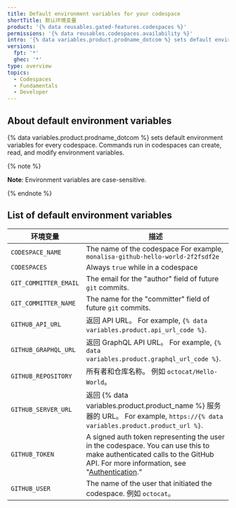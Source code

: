 ```yaml
---
title: Default environment variables for your codespace
shortTitle: 默认环境变量
product: '{% data reusables.gated-features.codespaces %}'
permissions: '{% data reusables.codespaces.availability %}'
intro: '{% data variables.product.prodname_dotcom %} sets default environment variables for each codespace.'
versions:
  fpt: '*'
  ghec: '*'
type: overview
topics:
  - Codespaces
  - Fundamentals
  - Developer
---
```


## About default environment variables

{% data variables.product.prodname_dotcom %} sets default environment variables for every codespace. Commands run in codespaces can create, read, and modify environment variables.

{% note %}

**Note**: Environment variables are case-sensitive.

{% endnote %}

## List of default environment variables

| 环境变量                  | 描述                                                                                                                                                                                                                                                |
| --------------------- | ------------------------------------------------------------------------------------------------------------------------------------------------------------------------------------------------------------------------------------------------- |
| `CODESPACE_NAME`      | The name of the codespace For example, `monalisa-github-hello-world-2f2fsdf2e`                                                                                                                                                                    |
| `CODESPACES`          | Always `true` while in a codespace                                                                                                                                                                                                                |
| `GIT_COMMITTER_EMAIL` | The email for the "author" field of future `git` commits.                                                                                                                                                                                         |
| `GIT_COMMITTER_NAME`  | The name for the "committer" field of future `git` commits.                                                                                                                                                                                       |
| `GITHUB_API_URL`      | 返回 API URL。 For example, `{% data variables.product.api_url_code %}`.                                                                                                                                                                             |
| `GITHUB_GRAPHQL_URL`  | 返回 GraphQL API URL。 For example, `{% data variables.product.graphql_url_code %}`.                                                                                                                                                                 |
| `GITHUB_REPOSITORY`   | 所有者和仓库名称。 例如 `octocat/Hello-World`。                                                                                                                                                                                                               |
| `GITHUB_SERVER_URL`   | 返回 {% data variables.product.product_name %} 服务器的 URL。 For example, `https://{% data variables.product.product_url %}`.                                                                                                                           |
| `GITHUB_TOKEN`        | A signed auth token representing the user in the codespace. You can use this to make authenticated calls to the GitHub API. For more information, see "[Authentication](/codespaces/codespaces-reference/security-in-codespaces#authentication)." |
| `GITHUB_USER`         | The name of the user that initiated the codespace. 例如 `octocat`。                                                                                                                                                                                  |
